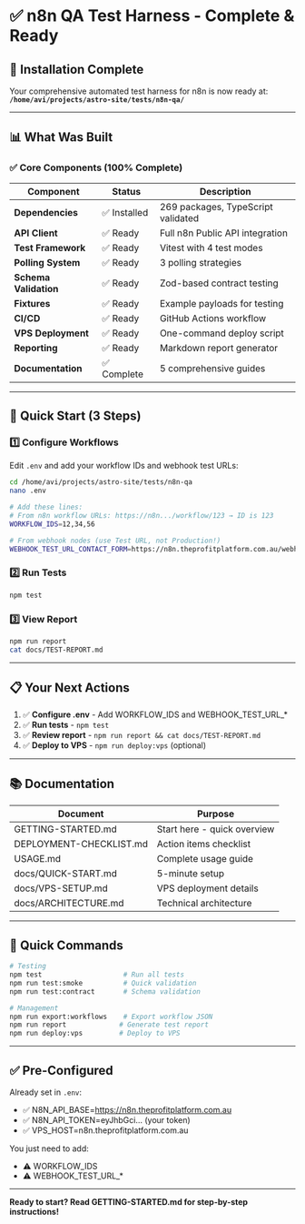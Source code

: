 # ✅ n8n QA Test Harness - Complete & Ready

## 🎉 Installation Complete

Your comprehensive automated test harness for n8n is now ready at:
**`/home/avi/projects/astro-site/tests/n8n-qa/`**

---

## 📊 What Was Built

### ✅ Core Components (100% Complete)

| Component | Status | Description |
|-----------|--------|-------------|
| **Dependencies** | ✅ Installed | 269 packages, TypeScript validated |
| **API Client** | ✅ Ready | Full n8n Public API integration |
| **Test Framework** | ✅ Ready | Vitest with 4 test modes |
| **Polling System** | ✅ Ready | 3 polling strategies |
| **Schema Validation** | ✅ Ready | Zod-based contract testing |
| **Fixtures** | ✅ Ready | Example payloads for testing |
| **CI/CD** | ✅ Ready | GitHub Actions workflow |
| **VPS Deployment** | ✅ Ready | One-command deploy script |
| **Reporting** | ✅ Ready | Markdown report generator |
| **Documentation** | ✅ Complete | 5 comprehensive guides |

---

## 🚀 Quick Start (3 Steps)

### 1️⃣ Configure Workflows

Edit `.env` and add your workflow IDs and webhook test URLs:

```bash
cd /home/avi/projects/astro-site/tests/n8n-qa
nano .env

# Add these lines:
# From n8n workflow URLs: https://n8n.../workflow/123 → ID is 123
WORKFLOW_IDS=12,34,56

# From webhook nodes (use Test URL, not Production!)
WEBHOOK_TEST_URL_CONTACT_FORM=https://n8n.theprofitplatform.com.au/webhook-test/your-path
```

### 2️⃣ Run Tests

```bash
npm test
```

### 3️⃣ View Report

```bash
npm run report
cat docs/TEST-REPORT.md
```

---

## 📋 Your Next Actions

1. ✅ **Configure .env** - Add WORKFLOW_IDS and WEBHOOK_TEST_URL_*
2. ✅ **Run tests** - `npm test`
3. ✅ **Review report** - `npm run report && cat docs/TEST-REPORT.md`
4. ✅ **Deploy to VPS** - `npm run deploy:vps` (optional)

---

## 📚 Documentation

| Document | Purpose |
|----------|---------|
| GETTING-STARTED.md | Start here - quick overview |
| DEPLOYMENT-CHECKLIST.md | Action items checklist |
| USAGE.md | Complete usage guide |
| docs/QUICK-START.md | 5-minute setup |
| docs/VPS-SETUP.md | VPS deployment details |
| docs/ARCHITECTURE.md | Technical architecture |

---

## 🎯 Quick Commands

```bash
# Testing
npm test                    # Run all tests
npm run test:smoke          # Quick validation
npm run test:contract       # Schema validation

# Management
npm run export:workflows    # Export workflow JSON
npm run report             # Generate test report
npm run deploy:vps         # Deploy to VPS
```

---

## ✅ Pre-Configured

Already set in `.env`:
- ✅ N8N_API_BASE=https://n8n.theprofitplatform.com.au
- ✅ N8N_API_TOKEN=eyJhbGci... (your token)
- ✅ VPS_HOST=n8n.theprofitplatform.com.au

You just need to add:
- ⚠️  WORKFLOW_IDS
- ⚠️  WEBHOOK_TEST_URL_*

---

**Ready to start? Read GETTING-STARTED.md for step-by-step instructions!**
